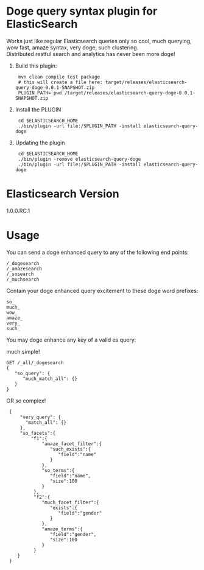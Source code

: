 Doge query syntax plugin for ElasticSearch
==================================

Works just like regular Elasticsearch queries only so cool, much querying, wow fast, amaze syntax, very doge, such clustering.  
Distributed restful search and analytics has never been more doge!

1. Build this plugin:

        mvn clean compile test package 
        # this will create a file here: target/releases/elasticsearch-query-doge-0.0.1-SNAPSHOT.zip
        PLUGIN_PATH=`pwd`/target/releases/elasticsearch-query-doge-0.0.1-SNAPSHOT.zip

2. Install the PLUGIN

        cd $ELASTICSEARCH_HOME
        ./bin/plugin -url file:/$PLUGIN_PATH -install elasticsearch-query-doge

3. Updating the plugin

        cd $ELASTICSEARCH_HOME
        ./bin/plugin -remove elasticsearch-query-doge
        ./bin/plugin -url file:/$PLUGIN_PATH -install elasticsearch-query-doge


Elasticsearch Version
===================
1.0.0.RC.1


Usage
==========

You can send a doge enhanced query to any of the following end points:

```
/_dogesearch
/_amazesearch
/_sosearch
/_muchsearch
```

Contain your doge enhanced query excitement to these doge word prefixes:
```
so_
much_
wow_
amaze_
very_
such_
```

You may doge enhance any key of a valid es query:

much simple!
```
GET /_all/_dogesearch
{
   "so_query": {
      "much_match_all": {}
   }
}
```

OR so complex!

```
 { 
     "very_query": {
       "match_all": {}
     },
     "so_facets":{
         "f1":{
	         "amaze_facet_filter":{
	            "such_exists":{
	               "field":"name"
	            }
	         },
	         "so_terms":{
	            "field":"name",
	            "size":100
	         }
	      },
	      "f2":{
	         "much_facet_filter":{
	            "exists":{
	               "field":"gender"
	            }
	         },
	         "amaze_terms":{
	            "field":"gender",
	            "size":100
	         }
	      }
 	}
 }

```





